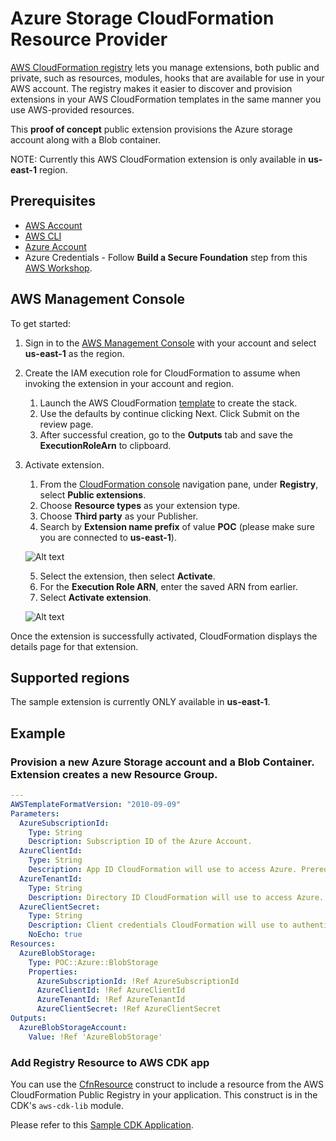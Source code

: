 # Azure Storage CloudFormation Resource Provider

[AWS CloudFormation registry][1] lets you manage extensions, both public and private, such as resources, modules, hooks that are available for use in your AWS account. The registry makes it easier to discover and provision extensions in your AWS CloudFormation templates in the same manner you use AWS-provided resources. 

This **proof of concept** public extension provisions the Azure storage account along with a Blob container.

NOTE: Currently this AWS CloudFormation extension is only available in **us-east-1** region.

## Prerequisites
* [AWS Account][2]
* [AWS CLI][3]
* [Azure Account][4]
* Azure Credentials - Follow **Build a Secure Foundation** step from this [AWS Workshop][5].

## AWS Management Console

To get started:

1. Sign in to the [AWS Management Console][6] with your account and select **us-east-1** as the region.

2. Create the IAM execution role for CloudFormation to assume when invoking the extension in your account and region.
    1. Launch the AWS CloudFormation [template][7] to create the stack.
    2. Use the defaults by continue clicking Next. Click Submit on the review page.
    3. After successful creation, go to the **Outputs** tab and save the **ExecutionRoleArn** to clipboard. 

3. Activate extension.
    1. From the [CloudFormation console][8] navigation pane, under **Registry**, select **Public extensions**.
    2. Choose **Resource types** as your extension type.
    3. Choose **Third party** as your Publisher.
    4. Search by **Extension name prefix** of value **POC** (please make sure you are connected to **us-east-1**).

    ![Alt text](https://static.us-east-1.prod.workshops.aws/public/6097a5f1-6a34-4843-bdc9-da6c349c6d42/static/cfn-poc-extension.png)

    5. Select the extension, then select **Activate**.
    6. For the **Execution Role ARN**, enter the saved ARN from earlier.
    7. Select **Activate extension**.

    ![Alt text](https://static.us-east-1.prod.workshops.aws/public/6097a5f1-6a34-4843-bdc9-da6c349c6d42/static/cfn-poc-extension-activate.png)

Once the extension is successfully activated, CloudFormation displays the details page for that extension.

## Supported regions

The sample extension is currently ONLY available in **us-east-1**.

## Example

### Provision a new Azure Storage account and a Blob Container. Extension creates a new Resource Group.

```yaml
---
AWSTemplateFormatVersion: "2010-09-09"
Parameters:
  AzureSubscriptionId:
    Type: String
    Description: Subscription ID of the Azure Account.
  AzureClientId:
    Type: String
    Description: App ID CloudFormation will use to access Azure. Prerequisite - setup a dedicated application service principal to access Azure Blob Storage.
  AzureTenantId:
    Type: String
    Description: Directory ID CloudFormation will use to access Azure.
  AzureClientSecret:
    Type: String
    Description: Client credentials CloudFormation will use to authenticate to Azure and access services.
    NoEcho: true
Resources:
  AzureBlobStorage:
    Type: POC::Azure::BlobStorage
    Properties:
      AzureSubscriptionId: !Ref AzureSubscriptionId
      AzureClientId: !Ref AzureClientId
      AzureTenantId: !Ref AzureTenantId
      AzureClientSecret: !Ref AzureClientSecret
Outputs:
  AzureBlobStorageAccount:
    Value: !Ref 'AzureBlobStorage'

```

### Add Registry Resource to AWS CDK app

You can use the [CfnResource][9] construct to include a resource from the AWS CloudFormation Public Registry in your application. This construct is in the CDK's `aws-cdk-lib` module. 

Please refer to this [Sample CDK Application][10]. 

[1]: https://docs.aws.amazon.com/AWSCloudFormation/latest/UserGuide/registry.html
[2]: https://aws.amazon.com/account/
[3]: https://aws.amazon.com/cli/
[4]: https://portal.azure.com/#home
[5]: https://catalog.us-east-1.prod.workshops.aws/workshops/361cb020-df0e-4b41-956e-8233dcd85f43/en-US/secure-foundation
[6]: https://aws.amazon.com/console/
[7]: https://console.aws.amazon.com/cloudformation/home?region=us-east-1#/stacks/new?stackName=poc-azure-blobstorage-role&templateURL=https://ws-assets-prod-iad-r-iad-ed304a55c2ca1aee.s3.us-east-1.amazonaws.com/361cb020-df0e-4b41-956e-8233dcd85f43/resource-role.yaml
[8]: https://console.aws.amazon.com/cloudformation/
[9]: https://docs.aws.amazon.com/cdk/api/v2/docs/aws-cdk-lib.CfnResource.html
[10]: https://github.com/aws-samples/multicloud-resources-aws-cdk